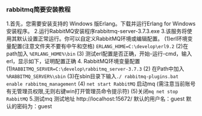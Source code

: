 ### rabbitmq简要安装教程
1.首先，您需要安装支持的 Windows 版Erlang。下载并运行Erlang for Windows 安装程序。
2.运行RabbitMQ安装程序rabbitmq-server-3.7.3.exe
3.该服务将使用其默认设置正常运行。你可以自定义RabbitMQ环境或编辑配置。 
 (1)erl环境变量配置(注意文件夹不要有中午和空格)  `ERLANG_HOME=C:\develop\erl9.2`
 (2)在path加入 `%ERLANG_HOME%\bin`
 (3) 测试erl配置是否正确，开始-运行-cmd，输入erl，显示如下，证明配置正确 
4. RabbitMQ环境变量配置 
 (1)`RABBITMQ_SERVER=C:\develop\rabbitmq_server-3.7.3`
 (2) 在Path中加入 `%RABBITMQ_SERVER%\sbin`
 (3)在sbin目录下输入`./ rabbitmq-plugins.bat enable rabbitmq_management`
 (4) `net start RabbitMQ` 启动mq (需注意当前账号有无管理员权限,无则右键win打开管理员命令提示符)
 (5)关闭`mq net stop RabbitMQ`
5.测试mq
测试地址 http://localhost:15672/ 
默认的用户名：guest 
默认的密码为：guest
